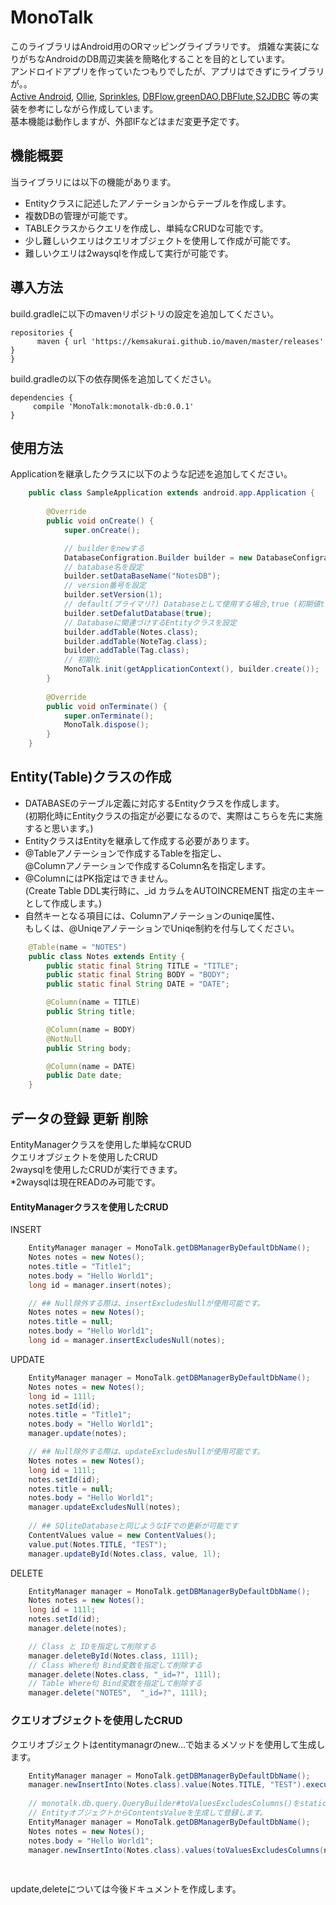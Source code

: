 # MonoTalk
このライブラリはAndroid用のORマッピングライブラリです。
煩雑な実装になりがちなAndroidのDB周辺実装を簡略化することを目的としています。  
アンドロイドアプリを作っていたつもりでしたが、アプリはできずにライブラリが。。      
[Active Android](https://github.com/pardom/ActiveAndroid), [Ollie](https://github.com/pardom/ollie/), [Sprinkles](https://github.com/emilsjolander/sprinkles),
[DBFlow](https://github.com/Raizlabs/DBFlow),[greenDAO](http://greendao-orm.com),[DBFlute](http://dbflute.seasar.org),[S2JDBC](http://s2container.seasar.org/2.4/ja/s2jdbc.html)
等の実装を参考にしながら作成しています。  
基本機能は動作しますが、外部IFなどはまだ変更予定です。


## 機能概要
当ライブラリには以下の機能があります。
- Entityクラスに記述したアノテーションからテーブルを作成します。
- 複数DBの管理が可能です。
- TABLEクラスからクエリを作成し、単純なCRUDな可能です。
- 少し難しいクエリはクエリオブジェクトを使用して作成が可能です。
- 難しいクエリは2waysqlを作成して実行が可能です。


## 導入方法
build.gradleに以下のmavenリポジトリの設定を追加してください。  

    repositories {
          maven { url 'https://kemsakurai.github.io/maven/master/releases' }
    }
    
build.gradleの以下の依存関係を追加してください。  
    
    dependencies {
         compile 'MonoTalk:monotalk-db:0.0.1'
    }

## 使用方法

Applicationを継承したクラスに以下のような記述を追加してください。  

```java
	public class SampleApplication extends android.app.Application {
	    
		@Override
    	public void onCreate() {
        	super.onCreate();

			// builderをnewする
	        DatabaseConfigration.Builder builder = new DatabaseConfigration.Builder();
    	    // batabase名を設定
			builder.setDataBaseName("NotesDB");
			// version番号を設定
        	builder.setVersion(1);
			// default(プライマリ?) Databaseとして使用する場合,true (初期値true)
        	builder.setDefalutDatabase(true);
        	// Databaseに関連づけするEntityクラスを設定
			builder.addTable(Notes.class);
        	builder.addTable(NoteTag.class);
        	builder.addTable(Tag.class);
			// 初期化
        	MonoTalk.init(getApplicationContext(), builder.create());
		}
		
		@Override
	    public void onTerminate() {
        	super.onTerminate();
	        MonoTalk.dispose();
    	}
	}
```

## Entity(Table)クラスの作成

- DATABASEのテーブル定義に対応するEntityクラスを作成します。  
(初期化時にEntityクラスの指定が必要になるので、実際はこちらを先に実施すると思います。)  
- EntityクラスはEntityを継承して作成する必要があります。  
- @Tableアノテーションで作成するTableを指定し、    
@Columnアノテーションで作成するColumn名を指定します。  
- @ColumnにはPK指定はできません。  
(Create Table DDL実行時に、_id カラムをAUTOINCREMENT 指定の主キーとして作成します。)  
- 自然キーとなる項目には、Columnアノテーションのuniqe属性、  
もしくは、@UniqeアノテーションでUniqe制約を付与してください。  

```java
	@Table(name = "NOTES")
    public class Notes extends Entity {
        public static final String TITLE = "TITLE";
        public static final String BODY = "BODY";
        public static final String DATE = "DATE";

        @Column(name = TITLE)
        public String title;

        @Column(name = BODY)
        @NotNull
        public String body;

        @Column(name = DATE)
        public Date date;
    }
```
## データの登録 更新 削除  

  EntityManagerクラスを使用した単純なCRUD    
  クエリオブジェクトを使用したCRUD  
	2waysqlを使用したCRUDが実行できます。  
	*2waysqlは現在READのみ可能です。
	
#### EntityManagerクラスを使用したCRUD
INSERT  
```java
	EntityManager manager = MonoTalk.getDBManagerByDefaultDbName();
    Notes notes = new Notes();
    notes.title = "Title1";
    notes.body = "Hello World1";
    long id = manager.insert(notes);

	// ## Null除外する際は、insertExcludesNullが使用可能です。
    Notes notes = new Notes();
    notes.title = null;
    notes.body = "Hello World1";
    long id = manager.insertExcludesNull(notes);
```
UPDATE  

```java
	EntityManager manager = MonoTalk.getDBManagerByDefaultDbName();
	Notes notes = new Notes();
    long id = 111l;
    notes.setId(id);
    notes.title = "Title1";
    notes.body = "Hello World1";
    manager.update(notes);

	// ## Null除外する際は、updateExcludesNullが使用可能です。
	Notes notes = new Notes();
    long id = 111l;
    notes.setId(id);
    notes.title = null;
    notes.body = "Hello World1";
	manager.updateExcludesNull(notes);
	
	// ## SQliteDatabaseと同じようなIFでの更新が可能です
    ContentValues value = new ContentValues();
    value.put(Notes.TITLE, "TEST");
    manager.updateById(Notes.class, value, 1l);
```
DELETE
```java
	EntityManager manager = MonoTalk.getDBManagerByDefaultDbName();
    Notes notes = new Notes();
    long id = 111l;
    notes.setId(id);
    manager.delete(notes);

    // Class と IDを指定して削除する
    manager.deleteById(Notes.class, 111l);
    // Class Where句 Bind変数を指定して削除する
    manager.delete(Notes.class, "_id=?", 111l);
    // Table Where句 Bind変数を指定して削除する
    manager.delete("NOTES",  "_id=?", 111l);	
```

### クエリオブジェクトを使用したCRUD  
クエリオブジェクトはentitymanagrのnew...で始まるメソッドを使用して生成します。  

```java
    EntityManager manager = MonoTalk.getDBManagerByDefaultDbName();
    manager.newInsertInto(Notes.class).value(Notes.TITLE, "TEST").execute();
	
	// monotalk.db.query.QueryBuilder#toValuesExcludesColumns()をstatic importして、
	// EntityオブジェクトからContentsValueを生成して登録します。
	EntityManager manager = MonoTalk.getDBManagerByDefaultDbName();
    Notes notes = new Notes();
    notes.body = "Hello World1";
    manager.newInsertInto(Notes.class).values(toValuesExcludesColumns(notes, Notes.TITLE)).execute();
	
	
```
update,deleteについては今後ドキュメントを作成します。
